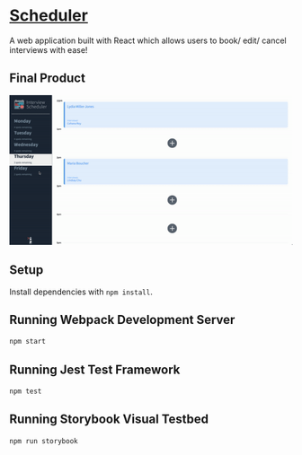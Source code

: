 # [Scheduler](https://interview-scheduler.netlify.com/ "interview-scheduler.com")

A web application built with React which allows users to book/ edit/ cancel interviews with ease!

## Final Product

![](public/scheduler.gif)

## Setup

Install dependencies with `npm install`.

## Running Webpack Development Server

```sh
npm start
```

## Running Jest Test Framework

```sh
npm test
```

## Running Storybook Visual Testbed

```sh
npm run storybook
```

